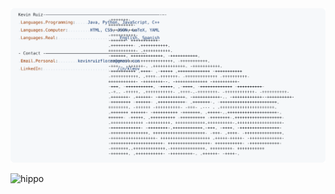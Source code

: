 <a href="https://github.com/kleov-rf/kleov-rf">
  <picture>
    <source media="(prefers-color-scheme: dark)" srcset="https://raw.githubusercontent.com/kleov-rf/kleov-rf/refs/heads/main/dark_mode.svg">
    <img alt="Kevin Ruiz's GitHub Profile README" src="https://raw.githubusercontent.com/kleov-rf/kleov-rf/refs/heads/main/light_mode.svg">
  </picture>
</a>

![hippo](https://media3.giphy.com/media/aUovxH8Vf9qDu/giphy.gif)

<!--
**kleov-rf/kleov-rf** is a ✨ _special_ ✨ repository because its `README.md` (this file) appears on your GitHub profile.

Here are some ideas to get you started:

- 🔭 I’m currently working on ...
- 🌱 I’m currently learning ...
- 👯 I’m looking to collaborate on ...
- 🤔 I’m looking for help with ...
- 💬 Ask me about ...
- 📫 How to reach me: ...
- 😄 Pronouns: ...
- ⚡ Fun fact: ...
-->
